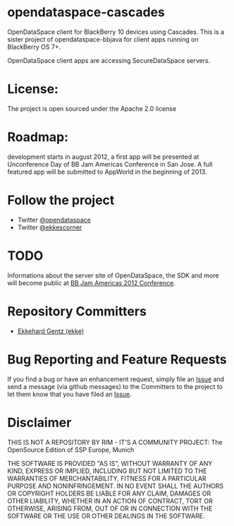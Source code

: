 opendataspace-cascades
======================

OpenDataSpace client for BlackBerry 10 devices using Cascades.
This is a sister project of opendataspace-bbjava for client apps running on BlackBerry OS 7+.

OpenDataSpace client apps are accessing SecureDataSpace servers.

License:
======================

The project is open sourced under the Apache 2.0 license

Roadmap:
======================

development starts in august 2012, a first app will be presented at Unconference Day of BB Jam Americas Conference in San Jose.
A full featured app will be submitted to AppWorld in the beginning of 2013.

Follow the project
======================

* Twitter [@opendataspace](https://twitter.com/opendataspace)
* Twitter [@ekkescorner]()

TODO
======================
Informations about the server site of OpenDataSpace, the SDK and more will become public at [BB Jam Americas 2012 Conference](http://www.blackberryjamconference.com/americas/content/unconference-day).

Repository Committers
======================

* [Ekkehard Gentz (ekke)](https://github.com/ekke)


Bug Reporting and Feature Requests
======================

If you find a bug or have an enhancement request, simply file an [Issue](https://github.com/blackberry/opendataspace-cascades/issues) and send a message (via github messages) to the Committers to the project to let them know that you have filed an [Issue](https://github.com/blackberry/opendataspace-cascades/issues).

Disclaimer
======================
THIS IS NOT A REPOSITORY BY RIM - IT'S A COMMUNITY PROJECT: The OpenSource Edition of SSP Europe, Munich 

THE SOFTWARE IS PROVIDED "AS IS", WITHOUT WARRANTY OF ANY KIND, EXPRESS OR IMPLIED, INCLUDING BUT NOT LIMITED TO THE WARRANTIES OF MERCHANTABILITY, FITNESS FOR A PARTICULAR PURPOSE AND NONINFRINGEMENT. IN NO EVENT SHALL THE AUTHORS OR COPYRIGHT HOLDERS BE LIABLE FOR ANY CLAIM, DAMAGES OR OTHER LIABILITY, WHETHER IN AN ACTION OF CONTRACT, TORT OR OTHERWISE, ARISING FROM, OUT OF OR IN CONNECTION WITH THE SOFTWARE OR THE USE OR OTHER DEALINGS IN THE SOFTWARE.

